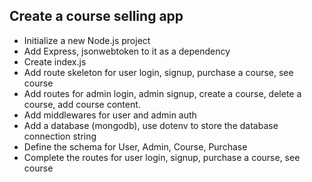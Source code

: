 ## Create a course selling app

 - Initialize a new Node.js project
 - Add Express, jsonwebtoken to it as a dependency 
 - Create index.js
 - Add route skeleton for user login, signup, purchase a course, see course
 - Add routes for admin login, admin signup, create a course, delete a course, add course content.
 - Add middlewares for user and admin auth
 - Add a database (mongodb), use dotenv to store the database connection string
 - Define the schema for User, Admin, Course, Purchase
 - Complete the routes for user login, signup, purchase a course, see course
